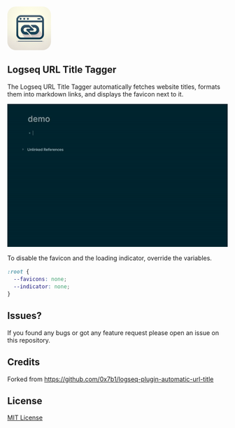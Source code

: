 <img src="icon.png" style="width: 100px; border-radius: 20px;">

## Logseq URL Title Tagger

The Logseq URL Title Tagger automatically fetches website titles, formats them into markdown links, and displays the favicon next to it.

![demo](demo.gif)

To disable the favicon and the loading indicator, override the variables.

```css
:root {
  --favicons: none;
  --indicator: none;
}
```

## Issues?

If you found any bugs or got any feature request please open an issue on this repository.

## Credits

Forked from https://github.com/0x7b1/logseq-plugin-automatic-url-title

## License

[MIT License](./LICENSE)
